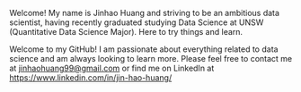 Welcome! My name is Jinhao Huang and striving to be an ambitious data scientist, having recently graduated studying Data Science at UNSW (Quantitative Data Science Major). Here to try things and learn.

Welcome to my GitHub! I am passionate about everything related to data science and am always looking to learn more. Please feel free to contact me at jinhaohuang99@gmail.com or find me on LinkedIn at https://www.linkedin.com/in/jin-hao-huang/
